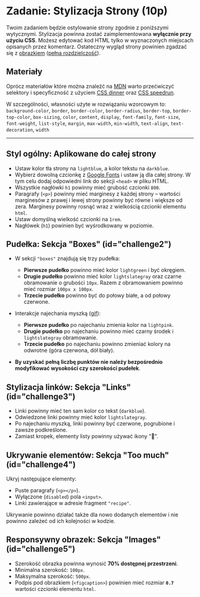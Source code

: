# Zadanie: Stylizacja Strony (10p)

Twoim zadaniem będzie ostylowanie strony zgodnie z poniższymi wytycznymi. Stylizacja powinna zostać zaimplementowana **wyłącznie przy użyciu CSS**. Możesz edytować kod HTML tylko w wyznaczonych miejscach opisanych przez komentarz. Ostateczny wygląd strony powinien zgadzać się z [obrazkiem](./sol.png) ([pełna rozdzielczość](./blog_fullres.png)).

## Materiały

Oprócz materiałów które można znaleźć na [MDN](https://developer.mozilla.org/en-US/docs/Web/CSS) warto przećwiczyć selektory i specyficzność z użyciem [CSS dinner](https://flukeout.github.io/) oraz [CSS speedrun](https://css-speedrun.netlify.app/).

W szczególności, własności użyte w rozwiązaniu wzorcowym to: `background-color`, `border`, `border-color`, `border-radius`, `border-top`, `border-top-color`, `box-sizing`, `color`, `content`, `display`, `font-family`, `font-size`, `font-weight`, `list-style`, `margin`, `max-width`, `min-width`, `text-align`, `text-decoration`, `width`

---

## **Styl ogólny**: Aplikowane do całej strony

- Ustaw kolor tła strony na `lightblue`, a kolor tekstu na `darkblue`.
- Wybierz dowolną czcionkę z [Google Fonts](https://fonts.google.com/) i ustaw ją dla całej strony. W tym celu dodaj odpowiedni link do sekcji `<head>` w pliku HTML.
- Wszystkie nagłówki `h1` powinny mieć grubość czcionki `800`.
- Paragrafy (`<p>`) powinny mieć marginesy z każdej strony – wartości marginesów z prawej i lewej strony powinny być równe i większe od zera. Marginesy powinny rosnąć wraz z wielkością czcionki elementu `html`.
- Ustaw domyślną wielkość czcionki na `1rem`.
- Nagłówek (`h1`) powinien być wyśrodkowany w poziomie.

## **Pudełka**: Sekcja "Boxes" (id="challenge2")

- W sekcji `"boxes"` znajdują się trzy pudełka:

  - **Pierwsze pudełko** powinno mieć kolor `lightgreen` i być okręgiem.
  - **Drugie pudełko** powinno mieć kolor `lightslategray` oraz czarne obramowanie o grubości `10px`. Razem z obramowaniem powinno mieć rozmiar `100px x 100px`.
  - **Trzecie pudełko** powinno być do połowy białe, a od połowy czerwone.

- Interakcje najechania myszką ([gif](./hover.gif)):

  - **Pierwsze pudełko** po najechaniu zmienia kolor na `lightpink`.
  - **Drugie pudełko** po najechaniu powinno mieć czarny środek i `lightslategray` obramowanie.
  - **Trzecie pudełko** po najechaniu powinno zmieniać kolory na odwrotne (góra czerwona, dół biały).

- **By uzyskać pełną liczbę punktów nie należy bezpośrednio modyfikować wysokości czy szerokości pudełek**.

## **Stylizacja linków**: Sekcja "Links" (id="challenge3")

- Linki powinny mieć ten sam kolor co tekst (`darkblue`).
- Odwiedzone linki powinny mieć kolor `lightslategray`.
- Po najechaniu myszką, linki powinny być czerwone, pogrubione i zawsze podkreślone.
- Zamiast kropek, elementy listy powinny używać ikony "🍔".

## **Ukrywanie elementów**: Sekcja "Too much" (id="challenge4")

Ukryj następujące elementy:

- Puste paragrafy (`<p></p>`).
- Wyłączone (`disabled`) pola `<input>`.
- Linki zawierające w adresie fragment `"recipe"`.

Ukrywanie powinno działać także dla nowo dodanych elementów i nie powinno zależeć od ich kolejności w kodzie.

## **Responsywny obrazek**: Sekcja "Images" (id="challenge5")

- Szerokość obrazka powinna wynosić **70% dostępnej przestrzeni**.
- Minimalna szerokość: `100px`.
- Maksymalna szerokość: `500px`.
- Podpis pod obrazkiem (`<figcaption>`) powinien mieć rozmiar **`0.7`** wartości czcionki elementu `html`.